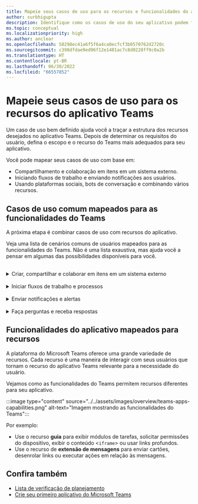 ```yaml
---
title: Mapeie seus casos de uso para os recursos e funcionalidades do aplicativo Teams
author: surbhigupta
description: Identifique como os casos de uso do seu aplicativo podem funcionar na experiência do Teams, nos recursos e nas funcionalidades do aplicativo; mapeie casos de uso comuns com funcionalidades.
ms.topic: conceptual
ms.localizationpriority: high
ms.author: anclear
ms.openlocfilehash: 50298ec41a6f5f6a4ca0ecfcf3b0570762d2720c
ms.sourcegitcommit: c398dfdae9ed96f12e1401ac7c8d0228ff9c0a2b
ms.translationtype: HT
ms.contentlocale: pt-BR
ms.lasthandoff: 06/30/2022
ms.locfileid: "66557852"
---
```

# <a name="map-your-use-cases-to-teams-app-features"></a>Mapeie seus casos de uso para os recursos do aplicativo Teams

Um caso de uso bem definido ajuda você a traçar a estrutura dos recursos desejados no aplicativo Teams. Depois de determinar os requisitos do usuário, defina o escopo e o recurso do Teams mais adequados para seu aplicativo.

Você pode mapear seus casos de uso com base em:

* Compartilhamento e colaboração em itens em um sistema externo.
* Iniciando fluxos de trabalho e enviando notificações aos usuários.
* Usando plataformas sociais, bots de conversação e combinando vários recursos.

## <a name="common-use-cases-mapped-to-teams-capabilities"></a>Casos de uso comum mapeados para as funcionalidades do Teams

A próxima etapa é combinar casos de uso com recursos do aplicativo.

Veja uma lista de cenários comuns de usuários mapeados para as funcionalidades do Teams. Não é uma lista exaustiva, mas ajuda você a pensar em algumas das possibilidades disponíveis para você.
</br>
</br>
<details>
<summary>Criar, compartilhar e colaborar em itens em um sistema externo</summary>

Aplicativos para interagir com seus dados

| **Se desejar...** | **Experimente ...** |
| --- | --- |
| Pesquise sistemas externos e compartilhe os resultados como um cartão interativo. | Extensões de mensagens com comandos de pesquisa |
| Colete informações para inserir em um armazenamento de dados ou executar pesquisas avançadas. | Extensões de mensagens com comandos de ação |
| Crie experiências da Web incorporadas para exibir, trabalhar e compartilhar dados. | Guias |
| Envie dados por push e envie-os para fora do cliente do Teams. | Conectores e webhooks|
| Formulários modais interativos de onde quer que você precise deles para coletar ou exibir informações. | Módulos de tarefas |

</details>
</br>
<details>
<summary>Iniciar fluxos de trabalho e processos</summary>

Uma maneira rápida de iniciar um processo ou fluxo de trabalho em um sistema externo.

| **Se desejar...** | **Experimente ...** |
| --- | --- |
| Acione mensagens, permitindo que seus usuários enviem rapidamente o conteúdo de uma mensagem para seus serviços da Web. | Extensões de mensagens comandos de ação |
| Abra mensagens de uma guia, um bot ou uma extensão de mensagem para coletar informações antes de iniciar um fluxo de trabalho. | Módulos de tarefas |
| Interaja com os usuários por meio de textos e cartões avançados. | Bots de conversação |
| A boa opção para uma simples interação de ida e volta quando você não precisa criar um bot de conversação inteiro. |  Webhooks de saída |

</details>
</br>
<details>
<summary>Enviar notificações e alertas</summary>

Envie notificações e alertas assíncronos para seus usuários no Teams.

| **Se desejar...** | **Experimente ...** |
| --- | --- |
| Envie mensagens proativas a grupos, canais ou usuários individuais. | Bots de conversação |
| Permitir que um canal assine para receber mensagens. Um conector permite que os usuários personalizem a assinatura com uma página de configuração. | Conectores e webhooks de entrada |

</details>
</br>
<details>
<summary>Faça perguntas e receba respostas</summary>

Conecte-se com seus usuários e resolva suas dúvidas

| **Se desejar...** | **Experimente ...** |
| --- | --- |
| Processamento de linguagem natural, IA, aprendizado de máquina e todas as palavras-chave em evidência. Use um bot alimentado pela nuvem inteligente para conectar seus usuários às respostas de que precisam. | Bots de conversação |
| Incorpore seu portal da Web existente no Teams ou crie uma versão específica do Teams para funcionalidades adicionais. | Guias |

</details>

## <a name="app-capabilities-mapped-to-features"></a>Funcionalidades do aplicativo mapeados para recursos

A plataforma do Microsoft Teams oferece uma grande variedade de recursos. Cada recurso é uma maneira de interagir com seus usuários que tornam o recurso do aplicativo Teams relevante para a necessidade do usuário.

Vejamos como as funcionalidades do Teams permitem recursos diferentes para seu aplicativo.

:::image type="content" source="../../assets/images/overview/teams-apps-capabilities.png" alt-text="Imagem mostrando as funcionalidades do Teams":::

Por exemplo:

* Use o recurso **guia** para exibir módulos de tarefas, solicitar permissões do dispositivo, exibir o conteúdo <`iframe`> ou usar links profundos.
* Use o recurso de **extensão de mensagens** para enviar cartões, desenrolar links ou executar ações em relação às mensagens.

## <a name="see-also"></a>Confira também

* [Lista de verificação de planejamento](../design/planning-checklist.md)
* [Crie seu primeiro aplicativo do Microsoft Teams ](../../get-started/get-started-overview.md)
